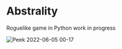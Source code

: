 # Abstrality
Roguelike game in Python work in progress

![Peek 2022-06-05 00-17](https://user-images.githubusercontent.com/34103661/172027144-b7b6a587-d21b-4a14-9dbc-8a7f517b0462.gif)
